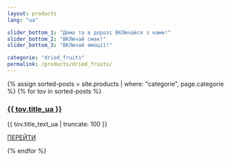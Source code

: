 ```yaml
---
layout: products
lang: "ua"

slider_bottom_1: "Дома та в дорозі ВКЛючайся з нами!"
slider_bottom_2: "ВКЛючай смак!"
slider_bottom_3: "ВКЛючай емоції!"

categorie: "dried_fruits"
permalink: /products/dried_fruits/
---
```


{% assign sorted-posts = site.products | where: "categorie", page.categorie %}
{% for tov in sorted-posts %}
<div class="col-md-4 text-center">
<div class="menu-wrap">
    <a href="{{ tov.url }}" class="menu-img
    img mb-4" style="background-image: url(/assets/images/products/{{ tov.categorie }}/sm_{{ tov.title }}.jpg);"></a>
    <div class="text">
    <h3><a href="{{ tov.url }}">{{ tov.title_ua }}</a></h3>
    <p>{{ tov.title_text_ua | truncate: 100 }}</p>
    <p><a href="{{ tov.url }}" class="btn btn-white btn-outline-white">ПЕРЕЙТИ</a></p>
    </div>
</div>
</div>
{% endfor %}